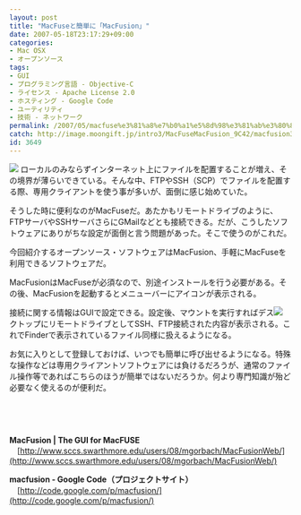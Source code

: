 ```yaml
---
layout: post
title: "MacFuseと簡単に「MacFusion」"
date: 2007-05-18T23:17:29+09:00
categories:
- Mac OSX
- オープンソース
tags: 
- GUI
- プログラミング言語 - Objective-C
- ライセンス - Apache License 2.0
- ホスティング - Google Code
- ユーティリティ
- 技術 - ネットワーク
permalink: /2007/05/macfuse%e3%81%a8%e7%b0%a1%e5%8d%98%e3%81%ab%e3%80%8cmacfusion%e3%80%8d/
catch: http://image.moongift.jp/intro3/MacFuseMacFusion_9C42/macfusion3_thumb1.png
id: 3649
---
```

[![](http://image.moongift.jp/intro3/MacFuseMacFusion_9C42/macfusion1_thumb2.png)](http://image.moongift.jp/intro3/MacFuseMacFusion_9C42/macfusion14.png) ローカルのみならずインターネット上にファイルを配置することが増え、その境界が薄らいできている。そんな中、FTPやSSH（SCP）でファイルを配置する際、専用クライアントを使う事が多いが、面倒に感じ始めていた。

 

そうした時に便利なのがMacFuseだ。あたかもリモートドライブのように、FTPサーバやSSHサーバさらにGMailなどとも接続できる。だが、こうしたソフトウェアにありがちな設定が面倒と言う問題があった。そこで使うのがこれだ。

 

今回紹介するオープンソース・ソフトウェアはMacFusion、手軽にMacFuseを利用できるソフトウェアだ。

 <!--more--> 

MacFusionはMacFuseが必須なので、別途インストールを行う必要がある。その後、MacFusionを起動するとメニューバーにアイコンが表示される。

 

接続に関する情報はGUIで設定できる。設定後、マウントを実行すればデス[![](http://image.moongift.jp/intro3/MacFuseMacFusion_9C42/macfusion3_thumb1.png)](http://image.moongift.jp/intro3/MacFuseMacFusion_9C42/macfusion33.png) クトップにリモートドライブとしてSSH、FTP接続された内容が表示される。これでFinderで表示されているファイル同様に扱えるようになる。

 

お気に入りとして登録しておけば、いつでも簡単に呼び出せるようになる。特殊な操作などは専用クライアントソフトウェアには負けるだろうが、通常のファイル操作等であればこちらのほうが簡単ではないだろうか。何より専門知識が殆ど必要なく使えるのが便利だ。

 

&nbsp;

 

&nbsp;

 

**MacFusion | The GUI for MacFUSE**  
　[http://www.sccs.swarthmore.edu/users/08/mgorbach/MacFusionWeb/](http://www.sccs.swarthmore.edu/users/08/mgorbach/MacFusionWeb/)

 

**macfusion - Google Code（プロジェクトサイト）**  
　[http://code.google.com/p/macfusion/](http://code.google.com/p/macfusion/)

